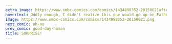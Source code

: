 ```yaml
---
extra_image: https://www.smbc-comics.com/comics/1434898352-20150621after.png
hovertext: Oddly enough, I didn't realize this one would go up on Father's Day.
image: https://www.smbc-comics.com/comics/1434898352-20150621.png
next_comic: oh-no
prev_comic: good-day-human
title: SURPRISE!
---
```


